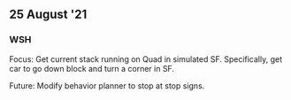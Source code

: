 ## 25 August '21
### WSH
Focus: Get current stack running on Quad in simulated SF. Specifically, get car to go down block and turn a corner in SF.

Future: Modify behavior planner to stop at stop signs.
